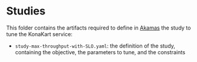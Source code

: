 # Studies

This folder contains the artifacts required to define in [Akamas][Site] the study to tune the KonaKart service:

* `study-max-throughput-with-SLO.yaml`: the definition of the study, containing the objective, the parameters to tune, and the constraints

[Site]: https://www.akamas.io/

